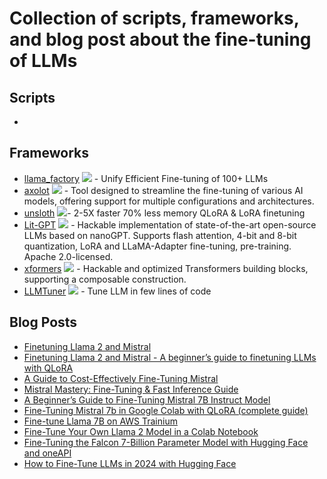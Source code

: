 # Collection of scripts, frameworks, and blog post about the fine-tuning of LLMs

## Scripts
*

## Frameworks
* [llama_factory](https://github.com/hiyouga/LLaMA-Factory) ![](https://img.shields.io/github/stars/hiyouga/LLaMA-Factory.svg?style=social) - Unify Efficient Fine-tuning of 100+ LLMs
* [axolot](https://github.com/OpenAccess-AI-Collective/axolotl) ![](https://img.shields.io/github/stars/OpenAccess-AI-Collective/axolotl.svg?style=social) -  Tool designed to streamline the fine-tuning of various AI models, offering support for multiple configurations and architectures.
* [unsloth](https://github.com/unslothai/unsloth) ![](https://img.shields.io/github/stars/unslothai/unsloth.svg?style=social)-  2-5X faster 70% less memory QLoRA & LoRA finetuning
* [Lit-GPT](https://github.com/Lightning-AI/litgpt) ![](https://img.shields.io/github/stars/Lightning-AI/litgpt.svg?style=social) - Hackable implementation of state-of-the-art open-source LLMs based on nanoGPT. Supports flash attention, 4-bit and 8-bit quantization, LoRA and LLaMA-Adapter fine-tuning, pre-training. Apache 2.0-licensed.
* [xformers](https://github.com/facebookresearch/xformers) ![](https://img.shields.io/github/stars/facebookresearch/xformers.svg?style=social) - Hackable and optimized Transformers building blocks, supporting a composable construction.
* [LLMTuner](https://github.com/promptslab/LLMtuner) ![](https://img.shields.io/github/stars/promptslab/LLMtuner.svg?style=social) - Tune LLM in few lines of code

## Blog Posts

* [Finetuning Llama 2 and Mistral](https://medium.com/@geronimo7/finetuning-llama2-mistral-945f9c200611)
* [Finetuning Llama 2 and Mistral - A beginner’s guide to finetuning LLMs with QLoRA](https://medium.com/@geronimo7/finetuning-llama2-mistral-945f9c200611)
* [A Guide to Cost-Effectively Fine-Tuning Mistral](https://brev.dev/blog/fine-tuning-mistral)
* [Mistral Mastery: Fine-Tuning & Fast Inference Guide](https://medium.com/@parikshitsaikia1619/mistral-mastery-fine-tuning-fast-inference-guide-62e163198b06)
* [A Beginner’s Guide to Fine-Tuning Mistral 7B Instruct Model](https://adithyask.medium.com/a-beginners-guide-to-fine-tuning-mistral-7b-instruct-model-0f39647b20fe)
* [Fine-Tuning Mistral 7b in Google Colab with QLoRA (complete guide)](https://medium.com/@codersama/fine-tuning-mistral-7b-in-google-colab-with-qlora-complete-guide-60e12d437cca)
* [Fine-tune Llama 7B on AWS Trainium](https://www.philschmid.de/fine-tune-llama-7b-trainium)
* [Fine-Tune Your Own Llama 2 Model in a Colab Notebook](https://mlabonne.github.io/blog/posts/Fine_Tune_Your_Own_Llama_2_Model_in_a_Colab_Notebook.html)
* [Fine-Tuning the Falcon 7-Billion Parameter Model with Hugging Face and oneAPI](https://www.intel.com/content/www/us/en/developer/articles/technical/fine-tune-falcon-llm-with-hugging-face-oneapi.html)
* [How to Fine-Tune LLMs in 2024 with Hugging Face](https://www.philschmid.de/fine-tune-llms-in-2024-with-trl#2-setup-development-environment)